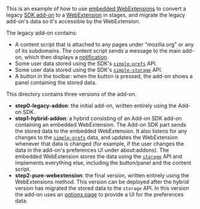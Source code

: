 This is an example of how to use [embedded WebExtensions](https://developer.mozilla.org/en-US/Add-ons/WebExtensions/Embedded_WebExtensions) to convert a legacy [SDK add-on](https://developer.mozilla.org/en-US/Add-ons/SDK) to a  [WebExtension](https://developer.mozilla.org/en-US/Add-ons/WebExtensions) in stages, and migrate the legacy add-on's data so it's accessible by the WebExtension.

The legacy add-on contains:

- A content script that is attached to any pages under "mozilla.org" or any of its subdomains. The content script sends a message to the main add-on, which then displays a [notification](https://developer.mozilla.org/en-US/Add-ons/SDK/High-Level_APIs/notifications).
- Some user data stored using the SDK's  [`simple-prefs`](https://developer.mozilla.org/en-US/Add-ons/SDK/High-Level_APIs/simple-prefs) API.
- Some user data stored using the SDK's [`simple-storage`](https://developer.mozilla.org/en-US/Add-ons/SDK/High-Level_APIs/simple-storage) API.
- A button in the toolbar: when the button is pressed, the add-on shows a panel containing the stored data.

This directory contains three versions of the add-on.

- **step0-legacy-addon**: the initial add-on, written entirely using the Add-on SDK.
- **step1-hybrid-addon**: a hybrid consisting of an Add-on SDK add-on containing an embedded WebExtension. The Add-on SDK part sends the stored data to the embedded WebExtension. It also listens for any changes to the [`simple-prefs`](https://developer.mozilla.org/en-US/Add-ons/SDK/High-Level_APIs/simple-prefs) data, and updates the WebExtension whenever that data is changed (for example, if the user changes the data in the add-on's preferences UI under about:addons). The embedded WebExtension stores the data using the [`storage`](https://developer.mozilla.org/en-US/Add-ons/WebExtensions/API/storage) API and implements everything else, including the button/panel and the content script.
- **step2-pure-webextension**: the final version, written entirely using the WebExtensions method. This version can be deployed after the hybrid version has migrated the stored data to the `storage` API. In this version the add-on uses an [options page](https://developer.mozilla.org/en-US/Add-ons/WebExtensions/Anatomy_of_a_WebExtension#Options_pages) to provide a UI for the preferences data.
